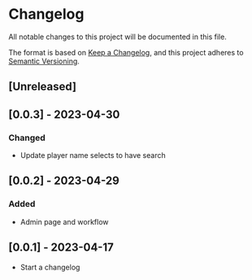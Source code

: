# Changelog

All notable changes to this project will be documented in this file.

The format is based on [Keep a Changelog](https://keepachangelog.com/en/1.0.0/),
and this project adheres to [Semantic Versioning](https://semver.org/spec/v2.0.0.html).

## [Unreleased]

## [0.0.3] - 2023-04-30

### Changed
- Update player name selects to have search

## [0.0.2] - 2023-04-29

### Added
- Admin page and workflow

## [0.0.1] - 2023-04-17
- Start a changelog
